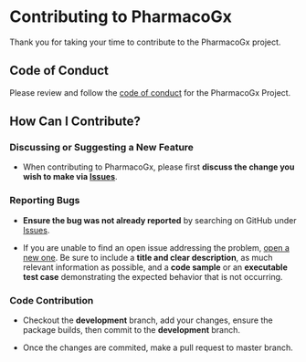 # Contributing to PharmacoGx

Thank you for taking your time to contribute to the PharmacoGx project.

## Code of Conduct

Please review and follow the [code of conduct](https://github.com/bhklab/PharmacoGx/blob/master/CODE_OF_CONDUCT.md) for the PharmacoGx Project.

## How Can I Contribute?

### Discussing or Suggesting a New Feature

* When contributing to PharmacoGx, please first **discuss the change you wish to make via [Issues](https://github.com/PharmacoGx/issues)**.

### Reporting Bugs

* **Ensure the bug was not already reported** by searching on GitHub under [Issues](https://github.com/PharmacoGx/issues).

* If you are unable to find an open issue addressing the problem, [open a new one](https://github.com/bhklab/PharmacoGx/issues/new). Be sure to include a **title and clear description**, as much relevant information as possible, and a **code sample** or an **executable test case** demonstrating the expected behavior that is not occurring.

### Code Contribution

* Checkout the **development** branch, add your changes, ensure the package builds, then commit to the **development** branch.

* Once the changes are commited, make a pull request to master branch.

